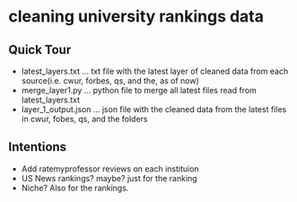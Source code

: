 # cleaning university rankings data

## Quick Tour

- latest_layers.txt ... txt file with the latest layer of cleaned data from each source(i.e. cwur, forbes, qs, and the, as of now)
- merge_layer1.py ... python file to merge all latest files read from latest_layers.txt
- layer_1_output.json ... json file with the cleaned data from the latest files in cwur, fobes, qs, and the folders

## Intentions

- Add ratemyprofessor reviews on each instituion
- US News rankings? maybe? just for the ranking
- Niche? Also for the rankings.
